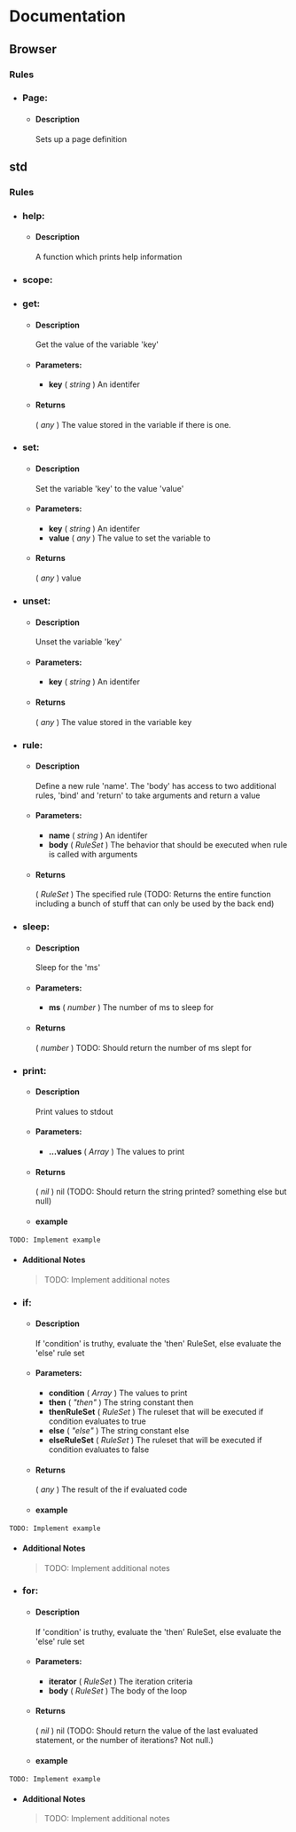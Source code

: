 # Documentation

## Browser

### Rules

- ### Page:
  - #### Description
    Sets up a page definition

## std

### Rules

- ### help:
  - #### Description
    A function which prints help information
- ### scope:

- ### get:
  - #### Description
    Get the value of the variable 'key'
  - #### Parameters:
    - **key** ( _string_ ) An identifer
  - #### Returns
    ( _any_ ) The value stored in the variable if there is one.
- ### set:
  - #### Description
    Set the variable 'key' to the value 'value'
  - #### Parameters:
    - **key** ( _string_ ) An identifer
    - **value** ( _any_ ) The value to set the variable to
  - #### Returns
    ( _any_ ) value
- ### unset:
  - #### Description
    Unset the variable 'key'
  - #### Parameters:
    - **key** ( _string_ ) An identifer
  - #### Returns
    ( _any_ ) The value stored in the variable key
- ### rule:
  - #### Description
    Define a new rule 'name'. The 'body' has access to two additional rules, 'bind' and 'return' to take arguments and return a value
  - #### Parameters:
    - **name** ( _string_ ) An identifer
    - **body** ( _RuleSet_ ) The behavior that should be executed when rule is called with arguments
  - #### Returns
    ( _RuleSet_ ) The specified rule (TODO: Returns the entire function including a bunch of stuff that can only be used by the back end)
- ### sleep:
  - #### Description
    Sleep for the 'ms'
  - #### Parameters:
    - **ms** ( _number_ ) The number of ms to sleep for
  - #### Returns
    ( _number_ ) TODO: Should return the number of ms slept for
- ### print:
  - #### Description
    Print values to stdout
  - #### Parameters:
    - **...values** ( _Array<any>_ ) The values to print
  - #### Returns
    ( _nil_ ) nil (TODO: Should return the string printed? something else but null)
  - #### example

```
TODO: Implement example
```

- #### Additional Notes
  > TODO: Implement additional notes
- ### if:
  - #### Description
    If 'condition' is truthy, evaluate the 'then' RuleSet, else evaluate the 'else' rule set
  - #### Parameters:
    - **condition** ( _Array<any>_ ) The values to print
    - **then** ( _"then"_ ) The string constant then
    - **thenRuleSet** ( _RuleSet_ ) The ruleset that will be executed if condition evaluates to true
    - **else** ( _"else"_ ) The string constant else
    - **elseRuleSet** ( _RuleSet_ ) The ruleset that will be executed if condition evaluates to false
  - #### Returns
    ( _any_ ) The result of the if evaluated code
  - #### example

```
TODO: Implement example
```

- #### Additional Notes
  > TODO: Implement additional notes
- ### for:
  - #### Description
    If 'condition' is truthy, evaluate the 'then' RuleSet, else evaluate the 'else' rule set
  - #### Parameters:
    - **iterator** ( _RuleSet_ ) The iteration criteria
    - **body** ( _RuleSet_ ) The body of the loop
  - #### Returns
    ( _nil_ ) nil (TODO: Should return the value of the last evaluated statement, or the number of iterations? Not null.)
  - #### example

```
TODO: Implement example
```

- #### Additional Notes
  > TODO: Implement additional notes
